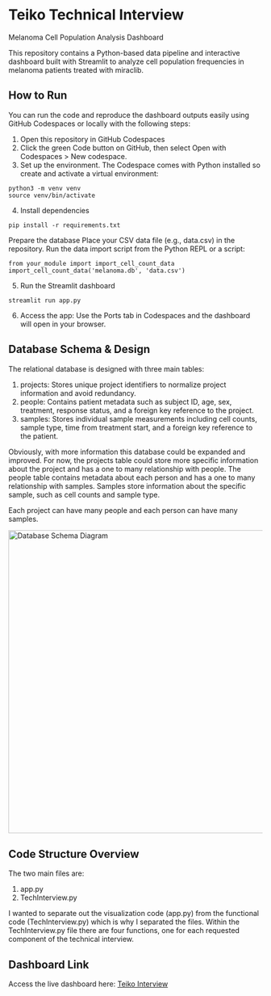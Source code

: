 # Teiko Technical Interview
Melanoma Cell Population Analysis Dashboard

This repository contains a Python-based data pipeline and interactive dashboard built with Streamlit to analyze cell population frequencies in melanoma patients treated with miraclib.

## How to Run
You can run the code and reproduce the dashboard outputs easily using GitHub Codespaces or locally with the following steps:

1. Open this repository in GitHub Codespaces
2. Click the green Code button on GitHub, then select Open with Codespaces > New codespace.
3. Set up the environment. The Codespace comes with Python installed so create and activate a virtual environment:

```
python3 -m venv venv
source venv/bin/activate
```

4. Install dependencies
```
pip install -r requirements.txt
```

Prepare the database
Place your CSV data file (e.g., data.csv) in the repository. Run the data import script from the Python REPL or a script:
```
from your_module import import_cell_count_data
import_cell_count_data('melanoma.db', 'data.csv')
```

5. Run the Streamlit dashboard

```
streamlit run app.py 
```

6. Access the app: Use the Ports tab in Codespaces and the dashboard will open in your browser.

## Database Schema & Design
The relational database is designed with three main tables:

1. projects: Stores unique project identifiers to normalize project information and avoid redundancy.
2. people: Contains patient metadata such as subject ID, age, sex, treatment, response status, and a foreign key reference to the project.
3. samples: Stores individual sample measurements including cell counts, sample type, time from treatment start, and a foreign key reference to the patient.

Obviously, with more information this database could be expanded and improved. For now, the projects table could store more specific information about the project and has a one to many relationship with people. The people table contains metadata about each person and has a one to many relationship with samples. Samples store information about the specific sample, such as cell counts and sample type. 

Each project can have many people and each person can have many samples. 

<img src="database_schema_image.png" alt="Database Schema Diagram" width="600"/>

## Code Structure Overview
The two main files are: 
1. app.py
2. TechInterview.py

I wanted to separate out the visualization code (app.py) from the functional code (TechInterview.py) which is why I separated the files. Within the TechInterview.py file there are four functions, one for each requested component of the technical interview. 

## Dashboard Link
Access the live dashboard here: [Teiko Interview](https://teikointerview.streamlit.app/)
